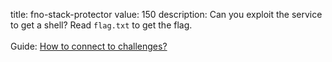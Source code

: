 title: fno-stack-protector
value: 150
description: Can you exploit the service to get a shell? Read `flag.txt` to get the flag.
<br><br>
Guide: <a href="/connect" target=_blank>How to connect to challenges?</a>
<br>